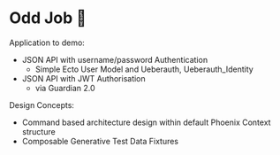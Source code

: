 # Odd Job 🎩

Application to demo:

* JSON API with username/password Authentication
  * Simple Ecto User Model and Ueberauth, Ueberauth_Identity
* JSON API with JWT Authorisation
  * via Guardian 2.0

Design Concepts:

* Command based architecture design within default Phoenix Context structure
* Composable Generative Test Data Fixtures
